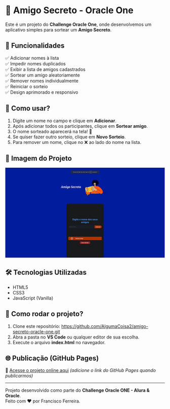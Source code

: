 # 🎁 Amigo Secreto - Oracle One

Este é um projeto do **Challenge Oracle One**, onde desenvolvemos um aplicativo simples para sortear um **Amigo Secreto**.

## 📌 Funcionalidades
✅ Adicionar nomes à lista  
✅ Impedir nomes duplicados  
✅ Exibir a lista de amigos cadastrados  
✅ Sortear um amigo aleatoriamente  
✅ Remover nomes individualmente  
✅ Reiniciar o sorteio  
✅ Design aprimorado e responsivo  

## 🚀 Como usar?
1. Digite um nome no campo e clique em **Adicionar**.
2. Após adicionar todos os participantes, clique em **Sortear amigo**.
3. O nome sorteado aparecerá na tela! 🎉
4. Se quiser fazer outro sorteio, clique em **Novo Sorteio**.
5. Para remover um nome, clique no ❌ ao lado do nome na lista.

## 📸 Imagem do Projeto
![Amigo Secreto](assets/amigo-secreto-preview.png)

## 🛠 Tecnologias Utilizadas
- HTML5
- CSS3
- JavaScript (Vanilla)

## 📂 Como rodar o projeto?
1. Clone este repositório: https://github.com/AlgumaCoisa2/amigo-secreto-oracle-one.git
2. Abra a pasta no **VS Code** ou qualquer editor de sua escolha.
3. Execute o arquivo **index.html** no navegador.

## 🌐 Publicação (GitHub Pages)
🔗 [Acesse o projeto online aqui](#) *(adicione o link do GitHub Pages quando publicarmos)*

---
Projeto desenvolvido como parte do **Challenge Oracle ONE - Alura & Oracle**.  
Feito com ❤️ por Francisco Ferreira.
